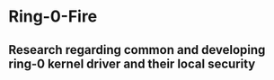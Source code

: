 # Ring-0-Fire

## Research regarding common and developing ring-0 kernel driver and their local security

